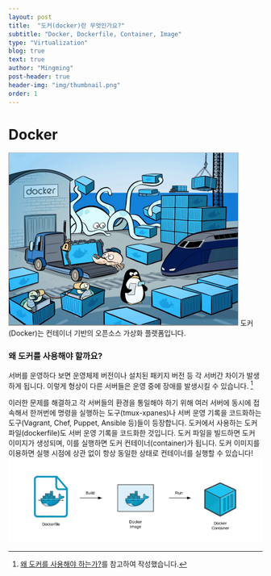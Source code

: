 ```yaml
---
layout: post
title:  "도커(docker)란 무엇인가요?"
subtitle: "Docker, Dockerfile, Container, Image"
type: "Virtualization"
blog: true
text: true
author: "Mingming"
post-header: true
header-img: "img/thumbnail.png"
order: 1
---
```


# Docker
![docker](img/docker.png)
도커(Docker)는 컨테이너 기반의 오픈소스 가상화 플랫폼입니다. 

### 왜 도커를 사용해야 할까요?
서버를 운영하다 보면 운영체제 버전이나 설치된 패키지 버전 등 각 서버간 차이가 발생하게 됩니다. 이렇게 형상이 다른 서버들은 운영 중에 장애를 발생시킬 수 있습니다. [^1]

이러한 문제를 해결하고 각 서버들의 환경을 통일해야 하기 위해 여러 서버에 동시에 접속해서 한꺼번에 명령을 실행하는 도구(tmux-xpanes)나 서버 운영 기록을 코드화하는 도구(Vagrant, Chef, Puppet, Ansible 등)들이 등장합니다. 도커에서 사용하는 도커파일(dockerfile)도 서버 운영 기록을 코드화한 것입니다. 도커 파일을 빌드하면 도커 이미지가 생성되며, 이를 실행하면 도커 컨테이너(container)가 됩니다. 도커 이미지를 이용하면 실행 시점에 상관 없이 항상 동일한 상태로 컨테이너를 실행할 수 있습니다!
![docker build and run](img/docker_build_run.png)

[^1]: [왜 도커를 사용해야 하는가?](https://www.44bits.io/ko/post/why-should-i-use-docker-container)를 참고하여 작성했습니다.
